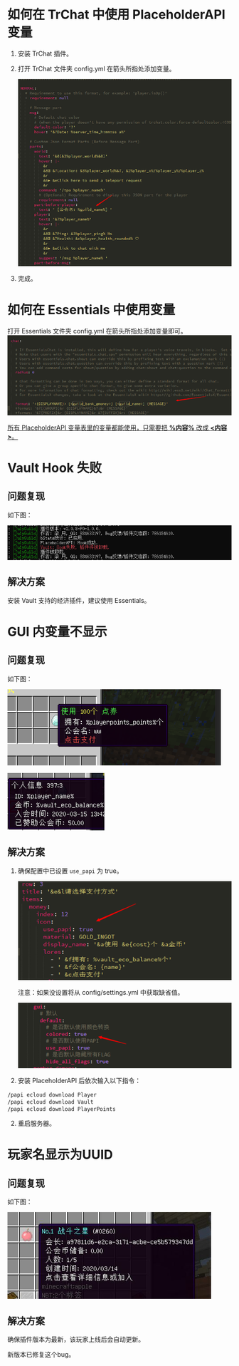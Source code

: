 # 如何在 TrChat 中使用 PlaceholderAPI 变量

1. 安装 TrChat 插件。
2. 打开 TrChat 文件夹 config.yml 在箭头所指处添加变量。

   ![image-20200325164546926](assets/image-20200325164546926.png)

3. 完成。

# 如何在 Essentials 中使用变量

打开 Essentials 文件夹 config.yml 在箭头所指处添加变量即可。
![image-20200325165239224](assets/image-20200325165239224.png)

<u>所有 PlaceholderAPI 变量表里的变量都能使用，只需要把 **%内容%** 改成 **<内容>**。</u>

# Vault Hook 失败

## 问题复现

如下图：

![image-20200317143523225](assets/image-20200317143523225.png)

## 解决方案

安装 Vault 支持的经济插件，建议使用 Essentials。

# GUI 内变量不显示

## 问题复现

如下图：

![image-20200317144020971](assets/image-20200317144020971.png)

![image-20200325202154688](assets/image-20200325202154688.png)

## 解决方案

1. 确保配置中已设置 `use_papi` 为 true。

   ![image-20200325170923669](assets/image-20200325170923669.png)

   注意：如果没设置将从 config/settings.yml 中获取缺省值。

   ![image-20200317144323966](assets/image-20200317144323966.png)

2. 安装 PlaceholderAPI 后依次输入以下指令：

```
/papi ecloud download Player
/papi ecloud download Vault
/papi ecloud download PlayerPoints
```

2. 重启服务器。

# 玩家名显示为UUID

## 问题复现

如下图：

![image-20200317143206388](assets/image-20200317143206388.png)

## 解决方案

确保插件版本为最新，该玩家上线后会自动更新。

新版本已修复这个bug。